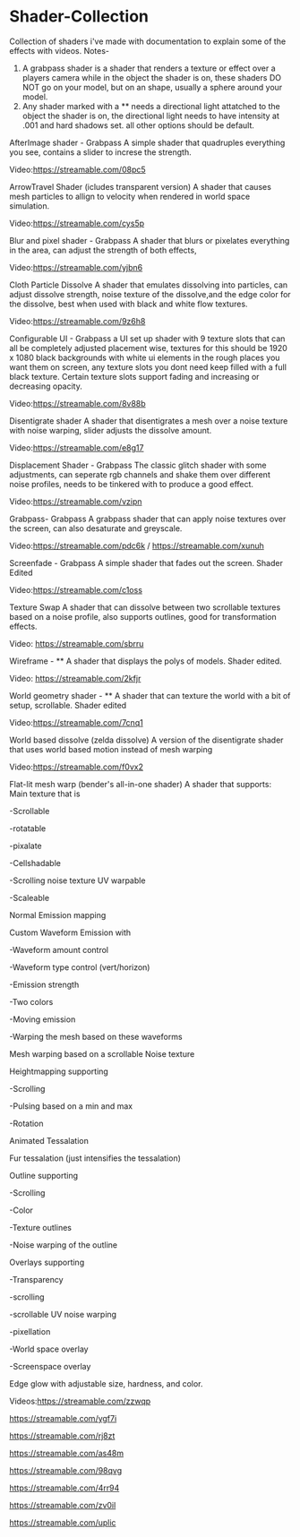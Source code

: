 # Shader-Collection
Collection of shaders i've made with documentation to explain some of the effects with videos.
Notes-
1) A grabpass shader is a shader that renders a texture or effect over a players camera while in the object the shader is on, these shaders DO NOT go on your model, but on an shape, usually a sphere around your model.
2) Any shader marked with a ** needs a directional light attatched to the object the shader is on, the directional light needs to have intensity at .001 and hard shadows set. all other options should be default.

AfterImage shader - Grabpass
A simple shader that quadruples everything you see, contains a slider to increse the strength.

Video:https://streamable.com/08pc5

ArrowTravel Shader (icludes transparent version)
A shader that causes mesh particles to allign to velocity when rendered in world space simulation.

Video:https://streamable.com/cys5p

Blur and pixel shader - Grabpass
A shader that blurs or pixelates everything in the area, can adjust the strength of both effects,

Video:https://streamable.com/yjbn6

Cloth Particle Dissolve
A shader that emulates dissolving into particles, can adjust dissolve strength, noise texture of the dissolve,and the edge color for the dissolve, best when used with black and white flow textures.

Video:https://streamable.com/9z6h8

Configurable UI - Grabpass
a UI set up shader with 9 texture slots that can all be completely adjusted placement wise, textures for this should be 1920 x 1080 black backgrounds with white ui elements in the rough places you want them on screen, any texture slots you dont need keep filled with a full black texture. Certain texture slots support fading and increasing or decreasing opacity.

Video:https://streamable.com/8v88b

Disentigrate shader
A shader that disentigrates a mesh over a noise texture with noise warping, slider adjusts the dissolve amount.

Video:https://streamable.com/e8g17

Displacement Shader - Grabpass
The classic glitch shader with some adjustments, can seperate rgb channels and shake them over different noise profiles, needs to be tinkered with to produce a good effect.

Video:https://streamable.com/vzipn

Grabpass- Grabpass
A grabpass shader that can apply noise textures over the screen, can also desaturate and greyscale.

Video:https://streamable.com/pdc6k / https://streamable.com/xunuh

Screenfade - Grabpass
A simple shader that fades out the screen. Shader Edited

Video:https://streamable.com/c1oss 

Texture Swap
A shader that can dissolve between two scrollable textures based on a noise profile, also supports outlines, good for transformation effects.

Video: https://streamable.com/sbrru

Wireframe - **
A shader that displays the polys of models. Shader edited.

Video: https://streamable.com/2kfjr

World geometry shader - **
A shader that can texture the world with a bit of setup, scrollable. Shader edited

Video:https://streamable.com/7cnq1

World based dissolve (zelda dissolve)
A version of the disentigrate shader that uses world based motion instead of mesh warping

Video:https://streamable.com/f0vx2

Flat-lit mesh warp (bender's all-in-one shader)
A shader that supports:
Main texture that is
 
 -Scrollable
 
 -rotatable
 
 -pixalate
 
 -Cellshadable
 
 -Scrolling noise texture UV warpable
 
 -Scaleable

Normal Emission mapping

Custom Waveform Emission with
 
 -Waveform amount control
 
 -Waveform type control (vert/horizon)
 
 -Emission strength
 
 -Two colors
 
 -Moving emission
 
 -Warping the mesh based on these waveforms

Mesh warping based on a scrollable Noise texture

Heightmapping supporting

-Scrolling

-Pulsing based on a min and max

-Rotation

Animated Tessalation

Fur tessalation (just intensifies the tessalation)

Outline supporting

-Scrolling

-Color

-Texture outlines

-Noise warping of the outline

Overlays supporting

-Transparency

-scrolling

-scrollable UV noise warping

-pixellation

-World space overlay

-Screenspace overlay

Edge glow with adjustable size, hardness, and color.

Videos:https://streamable.com/zzwqp

https://streamable.com/ygf7i

https://streamable.com/rj8zt

https://streamable.com/as48m

https://streamable.com/98qvg

https://streamable.com/4rr94

https://streamable.com/zv0il

https://streamable.com/uplic
